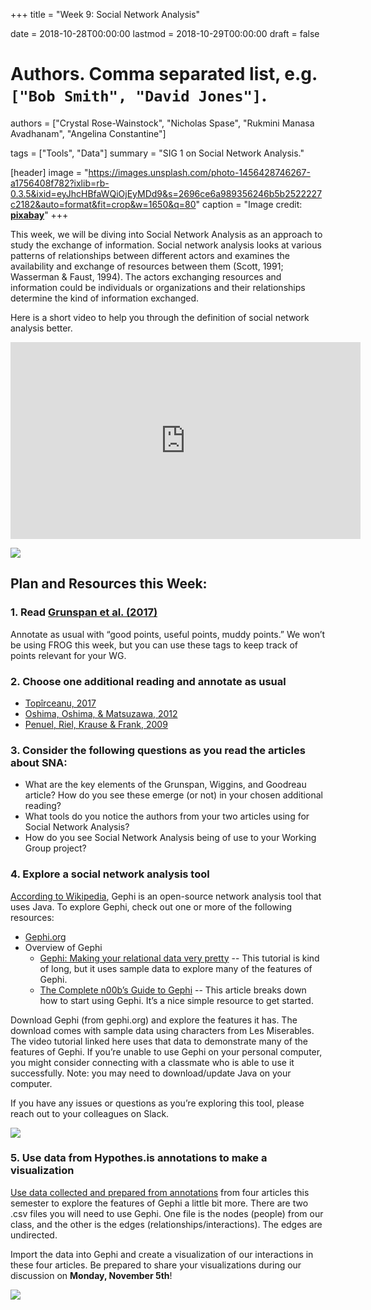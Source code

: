 +++
title = "Week 9: Social Network Analysis"

date = 2018-10-28T00:00:00
lastmod = 2018-10-29T00:00:00
draft = false

# Authors. Comma separated list, e.g. `["Bob Smith", "David Jones"]`.
authors = ["Crystal Rose-Wainstock", "Nicholas Spase", "Rukmini Manasa Avadhanam", "Angelina Constantine"]

tags = ["Tools", "Data"]
summary = "SIG 1 on Social Network Analysis."

[header]
image = "https://images.unsplash.com/photo-1456428746267-a1756408f782?ixlib=rb-0.3.5&ixid=eyJhcHBfaWQiOjEyMDd9&s=2696ce6a989356246b5b2522227c2182&auto=format&fit=crop&w=1650&q=80"
caption = "Image credit: [**pixabay**](https://www.pexels.com/photo/person-flattening-dough-with-rolling-pin-1251179/)"
+++

This week, we will be diving into Social Network Analysis as an approach to study the exchange of information. Social network analysis looks at various patterns of relationships between different actors and examines the availability and exchange of resources between them (Scott, 1991; Wasserman & Faust, 1994). The actors exchanging resources and information could be individuals or organizations and their relationships determine the kind of information exchanged. 

Here is a short video to help you through the definition of social network analysis better. 

<iframe width="560" height="315" src="https://www.youtube-nocookie.com/embed/xT3EpF2EsbQ" frameborder="0" allow="autoplay; encrypted-media" allowfullscreen></iframe>

![](https://cdn-images-1.medium.com/max/1600/1*2rOTpI5RyI8V-mMRfCv_fw.png)

## Plan and Resources this Week:

### 1. Read [Grunspan et al. (2017)](https://www.lifescied.org/doi/10.1187/cbe.13-08-0162)

Annotate as usual with “good points, useful points, muddy points.” We won’t be using FROG this week, but you can use these tags to keep track of points relevant for your WG.

### 2. Choose one additional reading and annotate as usual

- [Topîrceanu, 2017](https://drive.google.com/file/d/1nKcFx7Qn_zda73xv9kByXtH5gpqefkUf/view?usp=sharing)
- [Oshima, Oshima, & Matsuzawa, 2012](https://drive.google.com/file/d/122Msb5sB3ncu_koYDfQpIEhUAZbmlpC8/view?usp=sharing)
- [Penuel, Riel, Krause & Frank, 2009](https://drive.google.com/file/d/1BaVC2eCmPd2B96QBG2Ka4lW2P1HrwHO0/view?usp=sharing)

### 3. Consider the following questions as you read the articles about SNA: 

- What are the key elements of the Grunspan, Wiggins, and Goodreau article? How do you see these emerge (or not) in your chosen additional reading?
- What tools do you notice the authors from your two articles using for Social Network Analysis?
- How do you see Social Network Analysis being of use to your Working Group project?

### 4. Explore a social network analysis tool

[According to Wikipedia](https://en.wikipedia.org/wiki/Gephi), Gephi is an open-source network analysis tool that uses Java. To explore Gephi, check out one or more of the following resources:

- [Gephi.org](https://gephi.org/)
- Overview of Gephi
    - [Gephi: Making your relational data very pretty](https://www.youtube.com/watch?v=2FqM4gKeNO4) -- This tutorial is kind of long, but it uses sample data to explore many of the features of Gephi.
    - [The Complete n00b’s Guide to Gephi](http://www.briansarnacki.com/gephi-tutorial/) -- This article breaks down how to start using Gephi. It’s a nice simple resource to get started.

Download Gephi (from gephi.org) and explore the features it has. The download comes with sample data using characters from Les Miserables. The video tutorial linked here uses that data to demonstrate many of the features of Gephi. If you’re unable to use Gephi on your personal computer, you might consider connecting with a classmate who is able to use it successfully. Note: you may need to download/update Java on your computer.

If you have any issues or questions as you’re exploring this tool, please reach out to your colleagues on Slack.

![](https://i.giphy.com/media/l2YWSmwWULoAw/giphy.webp)

### 5. Use data from Hypothes.is annotations to make a visualization

[Use data collected and prepared from annotations](https://drive.google.com/drive/folders/12rCVUddZ-8ltABXgdroQSLLvqH-XGc1_?usp=sharing) from four articles this semester to explore the features of Gephi a little bit more. There are two .csv files you will need to use Gephi. One file is the nodes (people) from our class, and the other is the edges (relationships/interactions). The edges are undirected. 

Import the data into Gephi and create a visualization of our interactions in these four articles. Be prepared to share your visualizations during our discussion on **Monday, November 5th**!

![](https://i.giphy.com/media/l0IylOPCNkiqOgMyA/giphy.webp)
